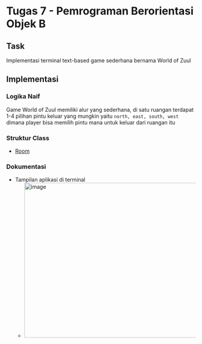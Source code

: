 # Tugas 7 - Pemrograman Berorientasi Objek B

## Task

Implementasi terminal text-based game sederhana bernama World of Zuul

## Implementasi

### Logika Naif

Game World of Zuul memiliki alur yang sederhana, di satu ruangan terdapat 1-4 pilihan pintu keluar yang mungkin yaitu `north, east, south, west` dimana player bisa memilih pintu mana untuk keluar dari ruangan itu

### Struktur Class

- [Room](https://github.com/KemalRajasa/PBO-FB/blob/main/tugas-individu/pertemuan0/src/Room.java)

### Dokumentasi

- Tampilan aplikasi di terminal
  - <img width="1462" height="412" alt="image" src="https://github.com/user-attachments/assets/e6ff68d9-adc0-4f62-92d7-77e2aa609eea" />










